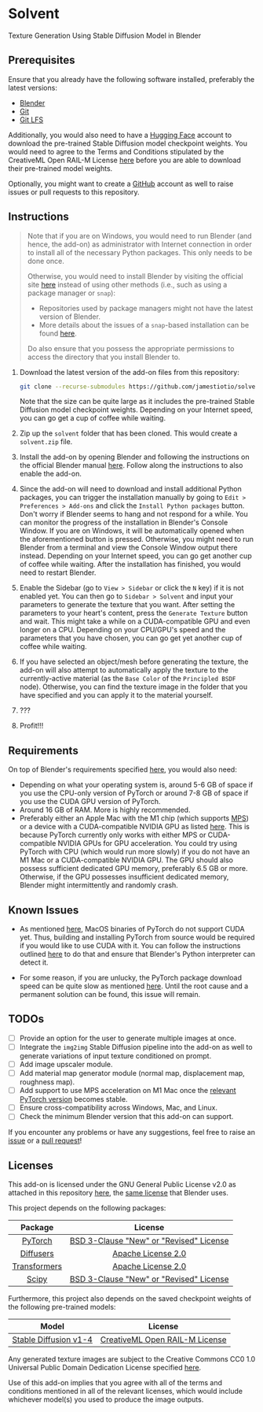# Solvent
Texture Generation Using Stable Diffusion Model in Blender

## Prerequisites

Ensure that you already have the following software installed, preferably the latest versions:

- [Blender](https://www.blender.org/)
- [Git](https://git-scm.com/)
- [Git LFS](https://git-lfs.github.com/)

Additionally, you would also need to have a [Hugging Face](https://huggingface.co/) account to download the pre-trained Stable Diffusion model checkpoint weights. You would need to agree to the Terms and Conditions stipulated by the CreativeML Open RAIL-M License [here](https://huggingface.co/CompVis/stable-diffusion-v1-4) before you are able to download their pre-trained model weights.

Optionally, you might want to create a [GitHub](https://github.com/) account as well to raise issues or pull requests to this repository.

## Instructions

> Note that if you are on Windows, you would need to run Blender (and hence, the add-on) as administrator with Internet connection in order to install all of the necessary Python packages. This only needs to be done once.
>
> Otherwise, you would need to install Blender by visiting the official site [here](https://www.blender.org/download/) instead of using other methods (i.e., such as using a package manager or `snap`):
>
> - Repositories used by package managers might not have the latest version of Blender.
> - More details about the issues of a `snap`-based installation can be found [here](https://developer.blender.org/T83085).
>
> Do also ensure that you possess the appropriate permissions to access the directory that you install Blender to.

1. Download the latest version of the add-on files from this repository:

   ```bash
   git clone --recurse-submodules https://github.com/jamestiotio/solvent
   ```

   Note that the size can be quite large as it includes the pre-trained Stable Diffusion model checkpoint weights. Depending on your Internet speed, you can go get a cup of coffee while waiting.

2. Zip up the `solvent` folder that has been cloned. This would create a `solvent.zip` file.

3. Install the add-on by opening Blender and following the instructions on the official Blender manual [here](https://docs.blender.org/manual/en/latest/editors/preferences/addons.html#installing-add-ons). Follow along the instructions to also enable the add-on.

4. Since the add-on will need to download and install additional Python packages, you can trigger the installation manually by going to `Edit > Preferences > Add-ons` and click the `Install Python packages` button. Don't worry if Blender seems to hang and not respond for a while. You can monitor the progress of the installation in Blender's Console Window. If you are on Windows, it will be automatically opened when the aforementioned button is pressed. Otherwise, you might need to run Blender from a terminal and view the Console Window output there instead. Depending on your Internet speed, you can go get another cup of coffee while waiting. After the installation has finished, you would need to restart Blender.

5. Enable the Sidebar (go to `View > Sidebar` or click the `N` key) if it is not enabled yet. You can then go to `Sidebar > Solvent` and input your parameters to generate the texture that you want. After setting the parameters to your heart's content, press the `Generate Texture` button and wait. This might take a while on a CUDA-compatible GPU and even longer on a CPU. Depending on your CPU/GPU's speed and the parameters that you have chosen, you can go get yet another cup of coffee while waiting.

6. If you have selected an object/mesh before generating the texture, the add-on will also attempt to automatically apply the texture to the currently-active material (as the `Base Color` of the `Principled BSDF` node). Otherwise, you can find the texture image in the folder that you have specified and you can apply it to the material yourself.

7. ???

8. Profit!!!

## Requirements

On top of Blender's requirements specified [here](https://www.blender.org/download/requirements/), you would also need:

- Depending on what your operating system is, around 5-6 GB of space if you use the CPU-only version of PyTorch or around 7-8 GB of space if you use the CUDA GPU version of PyTorch.
- Around 16 GB of RAM. More is highly recommended.
- Preferably either an Apple Mac with the M1 chip (which supports [MPS](https://developer.apple.com/documentation/metalperformanceshaders)) or a device with a CUDA-compatible NVIDIA GPU as listed [here](https://developer.nvidia.com/cuda-gpus#compute). This is because PyTorch currently only works with either MPS or CUDA-compatible NVIDIA GPUs for GPU acceleration. You could try using PyTorch with CPU (which would run more slowly) if you do not have an M1 Mac or a CUDA-compatible NVIDIA GPU. The GPU should also possess sufficient dedicated GPU memory, preferably 6.5 GB or more. Otherwise, if the GPU possesses insufficient dedicated memory, Blender might intermittently and randomly crash.

## Known Issues

- As mentioned [here](https://pytorch.org/get-started/locally/), MacOS binaries of PyTorch do not support CUDA yet. Thus, building and installing PyTorch from source would be required if you would like to use CUDA with it. You can follow the instructions outlined [here](https://github.com/pytorch/pytorch#from-source) to do that and ensure that Blender's Python interpreter can detect it.

- For some reason, if you are unlucky, the PyTorch package download speed can be quite slow as mentioned [here](https://github.com/pytorch/pytorch/issues/17023). Until the root cause and a permanent solution can be found, this issue will remain.

## TODOs

- [ ] Provide an option for the user to generate multiple images at once.
- [ ] Integrate the `img2img` Stable Diffusion pipeline into the add-on as well to generate variations of input texture conditioned on prompt.
- [ ] Add image upscaler module.
- [ ] Add material map generator module (normal map, displacement map, roughness map).
- [ ] Add support to use MPS acceleration on M1 Mac once the [relevant PyTorch version](https://pytorch.org/blog/introducing-accelerated-pytorch-training-on-mac/) becomes stable.
- [ ] Ensure cross-compatibility across Windows, Mac, and Linux.
- [ ] Check the minimum Blender version that this add-on can support.

If you encounter any problems or have any suggestions, feel free to raise an [issue](https://github.com/jamestiotio/solvent/issues) or a [pull request](https://github.com/jamestiotio/solvent/pulls)!

## Licenses

This add-on is licensed under the GNU General Public License v2.0 as attached in this repository [here](./LICENSE), the [same license](https://git.blender.org/gitweb/gitweb.cgi/blender.git/blob/HEAD:/doc/license/GPL-license.txt) that Blender uses.

This project depends on the following packages:

| Package | License |
|:-------:|:--------------------:|
| [PyTorch](https://pytorch.org/) | [BSD 3-Clause "New" or "Revised" License](https://github.com/pytorch/pytorch/blob/master/LICENSE) |
| [Diffusers](https://github.com/huggingface/diffusers) | [Apache License 2.0](https://github.com/huggingface/diffusers/blob/main/LICENSE) |
| [Transformers](https://github.com/huggingface/transformers) | [Apache License 2.0](https://github.com/huggingface/transformers/blob/main/LICENSE) |
| [Scipy](https://scipy.org/) | [BSD 3-Clause "New" or "Revised" License](https://github.com/scipy/scipy/blob/main/LICENSE.txt) |

Furthermore, this project also depends on the saved checkpoint weights of the following pre-trained models:

| Model | License |
|:-------:|:--------------------:|
| [Stable Diffusion v1-4](https://huggingface.co/CompVis/stable-diffusion-v1-4) | [CreativeML Open RAIL-M License](https://huggingface.co/spaces/CompVis/stable-diffusion-license) |
Any generated texture images are subject to the Creative Commons CC0 1.0 Universal Public Domain Dedication License specified [here](https://creativecommons.org/publicdomain/zero/1.0/legalcode).

Use of this add-on implies that you agree with all of the terms and conditions mentioned in all of the relevant licenses, which would include whichever model(s) you used to produce the image outputs.
